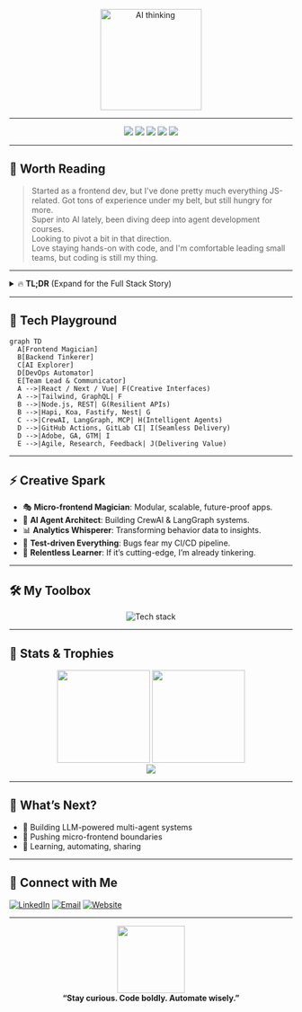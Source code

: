 <!--
  Welcome to Davy's Corner: Where Code Meets Curiosity 🚀
-->

<p align="center">
  <img src="https://media.giphy.com/media/v1.Y2lkPTc5MGI3NjExbGoxb3h3N2M0b3l5dnpnZmM0ZmMxcnFldW9hcm4wbnFzN3p6dzVwYyZlcD12MV9naWZzX3NlYXJjaCZjdD1n/VTtANKl0beDFQRLDTh/giphy.gif" width="180" alt="AI thinking" />
  <br>

---

<div align="center">
  <img src="https://img.shields.io/badge/Code%20Years-9%2B-blue?style=flat-square&logo=javascript" />
  <img src="https://img.shields.io/badge/AI%20Curiosity-Active-brightgreen?style=flat-square&logo=python" />
  <img src="https://img.shields.io/badge/Micro--Frontend-Ninja-purple?style=flat-square&logo=react" />
  <img src="https://img.shields.io/badge/SSR-Next.js-black?style=flat-square&logo=next.js" />
  <img src="https://img.shields.io/badge/Team%20Lead-Yes-yellow?style=flat-square&logo=teams" />
</div>

---

## 🦾 Worth Reading

> Started as a frontend dev, but I've done pretty much everything JS-related. Got tons of experience under my belt, but still hungry for more.  
> Super into AI lately, been diving deep into agent development courses.  
> Looking to pivot a bit in that direction.  
> Love staying hands-on with code, and I'm comfortable leading small teams, but coding is still my thing.

---

<details>
  <summary>🔥 <b>TL;DR</b> (Expand for the Full Stack Story)</summary>

  **Technical Expertise:**  
  - 9+ years in web technologies, specializing in React, React Native, Vue.js  
  - Micro-frontend architecture & SSR with Next.js  
  - UI wizardry with TailwindCSS, data whisperer with GraphQL  

  **Backend & API:**  
  - Node.js (Hapi, Koa, Fastify, Nest)  
  - Robust RESTful APIs, strong testing for resilient services  

  **Quality Assurance & Testing:**  
  - Unit, integration & E2E tests (Puppeteer, Cypress)  
  - Strict code quality via linting & automation  

  **DevOps & Analytics:**  
  - CI/CD with GitHub Actions & GitLab CI  
  - User analytics: Adobe Analytics, GA, GTM  

  **Innovation & Growth:**  
  - AI & multi-agent systems (CrewAI, LangGraph, MCP)  
  - Building, automating, and always learning  

  **Project Management & Communication:**  
  - Agile, client comms, technical research  
  - Solution delivery & positive feedback
</details>

---

## 🎨 Tech Playground

```mermaid
graph TD
  A[Frontend Magician]
  B[Backend Tinkerer]
  C[AI Explorer]
  D[DevOps Automator]
  E[Team Lead & Communicator]
  A -->|React / Next / Vue| F(Creative Interfaces)
  A -->|Tailwind, GraphQL| F
  B -->|Node.js, REST| G(Resilient APIs)
  B -->|Hapi, Koa, Fastify, Nest| G
  C -->|CrewAI, LangGraph, MCP| H(Intelligent Agents)
  D -->|GitHub Actions, GitLab CI| I(Seamless Delivery)
  D -->|Adobe, GA, GTM| I
  E -->|Agile, Research, Feedback| J(Delivering Value)
```

---

## ⚡️ Creative Spark

- 🎭 **Micro-frontend Magician**: Modular, scalable, future-proof apps.
- 🧠 **AI Agent Architect**: Building CrewAI & LangGraph systems.  
- 📊 **Analytics Whisperer**: Transforming behavior data to insights.
- 🧪 **Test-driven Everything**: Bugs fear my CI/CD pipeline.
- 🌱 **Relentless Learner**: If it’s cutting-edge, I’m already tinkering.

---

## 🛠️ My Toolbox

<p align="center">
  <img src="https://skillicons.dev/icons?i=js,ts,react,nextjs,vue,nodejs,graphql,tailwind,python,nestjs,fastify,git,githubactions,puppeteer,cypress&perline=8" alt="Tech stack" />
</p>

---

## 🚦 Stats & Trophies

<p align="center">
  <img src="https://github-readme-stats.vercel.app/api?username=davych&show_icons=true&theme=tokyonight" height="165"/>
  <img src="https://github-readme-streak-stats.herokuapp.com/?user=davych&theme=tokyonight" height="165"/>
  <br>
  <img src="https://github-profile-trophy.vercel.app/?username=davych&theme=onedark&margin-w=10&row=1&column=6" />
</p>

---

## 🌌 What’s Next?

- 🤖 Building LLM-powered multi-agent systems
- 🦾 Pushing micro-frontend boundaries
- 📡 Learning, automating, sharing

---

## 🤝 Connect with Me

[![LinkedIn](https://img.shields.io/badge/LinkedIn-Connect-blue?style=flat-square&logo=linkedin)](https://linkedin.com/in/yourprofile) <!-- replace -->
[![Email](https://img.shields.io/badge/Email-Davych-informational?style=flat-square&logo=gmail)](mailto:davych@example.com) <!-- replace -->
[![Website](https://img.shields.io/badge/Portfolio-davych.dev-orange?style=flat-square&logo=firefox-browser)](https://davych.dev) <!-- replace -->

---

<p align="center">
  <img src="https://media.giphy.com/media/v1.Y2lkPTc5MGI3NjExd3NqNGd2d3NnZ245enFrcnc1bnRjY2Jua2ZlcWJvazgyZ2VmbjYwbCZlcD12MV9naWZzX3NlYXJjaCZjdD1n/3o7TKP3B3vaI7n1uBO/giphy.gif" width="120" />
  <br>
  <b>“Stay curious. Code boldly. Automate wisely.”</b>
</p>
